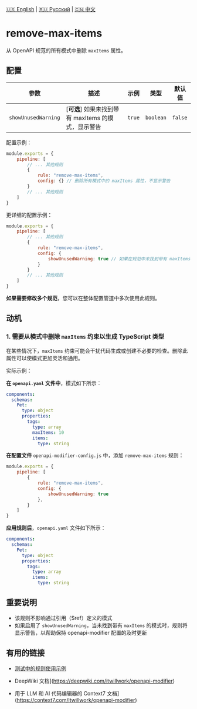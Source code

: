 [🇺🇸 English](./README.md) | [🇷🇺 Русский](./README-ru.md)  | [🇨🇳 中文](./README-zh.md)

# remove-max-items

从 OpenAPI 规范的所有模式中删除 `maxItems` 属性。



## 配置

| 参数 | 描述 | 示例 | 类型 | 默认值 |
| ---- | ---- | ---- | ---- | ------ |
| `showUnusedWarning` | [**可选**] 如果未找到带有 maxItems 的模式，显示警告 | `true` | `boolean` | `false` |

配置示例：

```js
module.exports = {
    pipeline: [
        // ... 其他规则
        {
            rule: "remove-max-items",
            config: {} // 删除所有模式中的 maxItems 属性，不显示警告
        }
        // ... 其他规则
    ]
}
```

更详细的配置示例：

```js
module.exports = {
    pipeline: [
        // ... 其他规则
        {
            rule: "remove-max-items",
            config: {
                showUnusedWarning: true // 如果在规范中未找到带有 maxItems 的模式，则显示警告
            }
        }
        // ... 其他规则
    ]
}
```

**如果需要修改多个规范**，您可以在整体配置管道中多次使用此规则。

## 动机

<a name="custom_anchor_motivation_1"></a>
### 1. 需要从模式中删除 `maxItems` 约束以生成 TypeScript 类型

在某些情况下，`maxItems` 约束可能会干扰代码生成或创建不必要的检查。删除此属性可以使模式更加灵活和通用。

实际示例：

**在 `openapi.yaml` 文件中**，模式如下所示：

```yaml
components:
  schemas:
    Pet:
      type: object
      properties:
        tags:
          type: array
          maxItems: 10
          items:
            type: string
```

**在配置文件** `openapi-modifier-config.js` 中，添加 `remove-max-items` 规则：

```js
module.exports = {
    pipeline: [
        {
            rule: "remove-max-items",
            config: {
                showUnusedWarning: true
            },
        }
    ]
}
```

**应用规则后**，`openapi.yaml` 文件如下所示：

```yaml
components:
  schemas:
    Pet:
      type: object
      properties:
        tags:
          type: array
          items:
            type: string
```

## 重要说明

- 该规则不影响通过引用（$ref）定义的模式
- 如果启用了 `showUnusedWarning`，当未找到带有 `maxItems` 的模式时，规则将显示警告，以帮助保持 openapi-modifier 配置的及时更新

## 有用的链接

- [测试中的规则使用示例](./index.test.ts)  
 
- DeepWiki 文档](https://deepwiki.com/itwillwork/openapi-modifier)
- 用于 LLM 和 AI 代码编辑器的 Context7 文档](https://context7.com/itwillwork/openapi-modifier)
